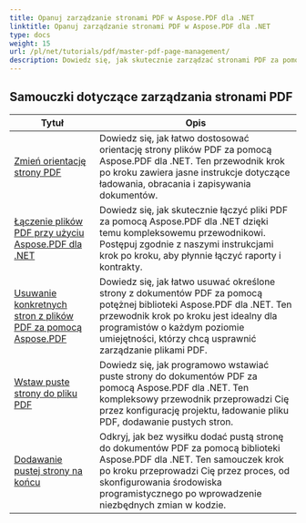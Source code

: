 ```yaml
---
title: Opanuj zarządzanie stronami PDF w Aspose.PDF dla .NET
linktitle: Opanuj zarządzanie stronami PDF w Aspose.PDF dla .NET
type: docs
weight: 15
url: /pl/net/tutorials/pdf/master-pdf-page-management/
description: Dowiedz się, jak skutecznie zarządzać stronami PDF za pomocą Aspose.PDF dla .NET. Ten szczegółowy przewodnik obejmuje programowe dodawanie, usuwanie, przestawianie i wyodrębnianie stron w celu optymalizacji przepływów pracy PDF. Zacznij ulepszać zarządzanie dokumentami.
---
```


## Samouczki dotyczące zarządzania stronami PDF
| Tytuł | Opis |
| --- | --- | 
| [Zmień orientację strony PDF](./change-pdf-page-orientation/) | Dowiedz się, jak łatwo dostosować orientację strony plików PDF za pomocą Aspose.PDF dla .NET. Ten przewodnik krok po kroku zawiera jasne instrukcje dotyczące ładowania, obracania i zapisywania dokumentów. |  
| [Łączenie plików PDF przy użyciu Aspose.PDF dla .NET](./concatenating-pdf-files/) | Dowiedz się, jak skutecznie łączyć pliki PDF za pomocą Aspose.PDF dla .NET dzięki temu kompleksowemu przewodnikowi. Postępuj zgodnie z naszymi instrukcjami krok po kroku, aby płynnie łączyć raporty i kontrakty. |  
| [Usuwanie konkretnych stron z plików PDF za pomocą Aspose.PDF](./delete-particular-page-from-pdf-files/) | Dowiedz się, jak łatwo usuwać określone strony z dokumentów PDF za pomocą potężnej biblioteki Aspose.PDF dla .NET. Ten przewodnik krok po kroku jest idealny dla programistów o każdym poziomie umiejętności, którzy chcą usprawnić zarządzanie plikami PDF. |    
| [Wstaw puste strony do pliku PDF](./insert-empty-pages/) | Dowiedz się, jak programowo wstawiać puste strony do dokumentów PDF za pomocą Aspose.PDF dla .NET. Ten kompleksowy przewodnik przeprowadzi Cię przez konfigurację projektu, ładowanie pliku PDF, dodawanie pustych stron. |  
| [Dodawanie pustej strony na końcu](./adding-an-empty-page-at-end/) | Odkryj, jak bez wysiłku dodać pustą stronę do dokumentów PDF za pomocą biblioteki Aspose.PDF dla .NET. Ten samouczek krok po kroku przeprowadzi Cię przez proces, od skonfigurowania środowiska programistycznego po wprowadzenie niezbędnych zmian w kodzie. |  